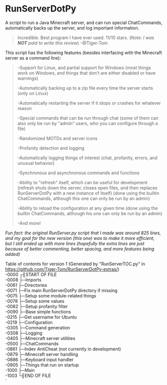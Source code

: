 # RunServerDotPy
A script to run a Java Minecraft server, and can run special ChatCommands, automatically backs up the server, and log important information.
> Incredible. Best program I have ever used. 11/10 stars. (_Note: I was __NOT__ paid to write this review_) -@Tiger-Tom

This script has the following features (besides interfacing with the Minecraft server as a command line):

>-Support for Linux, and partial support for Windows (most things work on Windows, and things that don't are either disabled or have warnings)
>
>-Automatically backing up to a zip file every time the server starts (only on Linux)
>
>-Automatically restarting the server if it stops or crashes for whatever reason
>
>-Special commands that can be run through chat (some of them can also only be run by "admin" users, who you can configure through a file)
>
>-Randomized MOTDs and server icons
>
>-Profanity detection and logging
>
>-Automatically logging things of interest (chat, profanity, errors, and unusual behavior)
>
>-Synchronous and asynchronous commands and functions
>
>-Ability to "refresh" itself, which can be useful for development (refresh shuts down the server, closes open files, and then replaces RunServerDotPy with a new instance of itself) (done using the builtin ChatCommands, although this one can only be run by an admin)
>
>-Ability to reload the configuration at any given time (done using the builtin ChatCommands, although his one can only be run by an admin)
>
>-And more!

_Fun fact: the original RunServer.py script that I made was around 825 lines, and my goal for the new version (this one) was to make it more efficient, but I still ended up with more lines (hopefully the extra lines are just because of better commenting, better spacing, and more features being added)_

Table of contents for version 1 (Generated by "RunServerTOC.py" in https://github.com/Tiger-Tom/RunServerDotPy-extras/)  
-0000 ┌╢START OF FILE  
-0008 ├─Imports  
-0061 ├─Directories  
-0071 ├─Fix main RunServerDotPy directory if missing  
-0075 ├─Setup some module-related things  
-0078 ├─Setup some values  
-0082 ├─Setup profanity filter  
-0090 ├─Base simple functions  
-0215 ├─Get username for Ubuntu  
-0219 ├─Configuration  
-0305 ├─Command generation  
-0308 ├─Logging  
-0405 ├─Minecraft server utilities  
-0500 ├─ChatCommands  
-0861 ├─Indev AntiCheat (not currently in development)  
-0879 ├─Minecraft server handling  
-0886 ├─Keyboard input handler  
-0905 ├─Things that run on startup  
-1000 ├─Main  
-1003 └╢END OF FILE  
`
